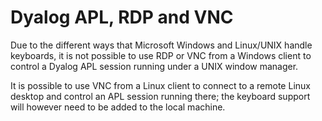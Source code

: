 <h1 class="heading"><span class="name">Dyalog APL, RDP and VNC</span></h1>

Due to the different ways that Microsoft Windows and Linux/UNIX handle keyboards, it is not possible to use RDP or VNC from a Windows client to control a Dyalog APL session running under a UNIX window manager.

It is possible to use VNC from a Linux client to connect to a remote Linux desktop and control an APL session running there; the keyboard support will however need to be added to the local machine.
